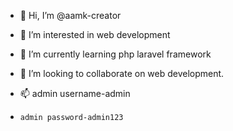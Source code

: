- 👋 Hi, I’m @aamk-creator
- 👀 I’m interested in web development

- 🌱 I’m currently learning php laravel framework
- 💞️ I’m looking to collaborate on web development.
- 📫 admin username-admin
-     admin password-admin123

<!---
aamk-creator/aamk-creator is a ✨ special ✨ repository because its `README.md` (this file) appears on your GitHub profile.
You can click the Preview link to take a look at your changes.
--->
